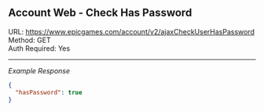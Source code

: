 ## Account Web - Check Has Password

URL: https://www.epicgames.com/account/v2/ajaxCheckUserHasPassword \
Method: GET \
Auth Required: Yes

---

_Example Response_

```json
{
  "hasPassword": true
}
```
